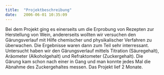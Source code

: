 ```yaml
---
title:  "Projektbeschreibung"
date:   2006-06-01 10:35:09
---
```


Bei dem Projekt ging es einerseits um die Erprobung von Rezepten zur  Herstellung von Wein, andererseits wollten wir versuchen den  Gärungsverlauf mit Hilfe chemischer und physikalischer Verfahren zu  überwachen. Die Ergebnisse waren dann zum Teil sehr interressant.  Untersucht haben wir den Gärungsverlauf mittels Titration (Säuregehalt),  Aräometer (Alkoholgehalt) und Refraktometer (Zuckergehalt). Die  Gärung kam schon nach einer in Gang und man konnte jedes Mal die Abnahme  des Zuckergehaltes messen. Das Projekt lief 2 Monate.